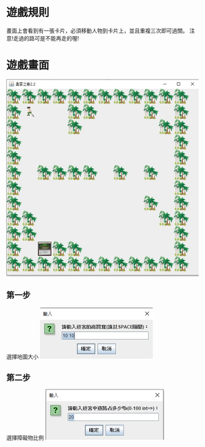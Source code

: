 # 遊戲規則
畫面上會看到有一張卡片，必須移動人物到卡片上，並且重複三次即可過關。
注意!走過的路可是不能再走的喔!
# 遊戲畫面
![avatr](image/0.jpg)
## 第一步
選擇地圖大小
![avatr](image/1.jpg)
## 第二步
選擇障礙物比例
![avatr](image/2.jpg)